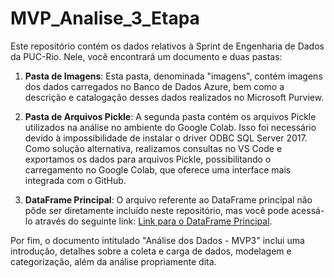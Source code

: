 # MVP_Analise_3_Etapa

Este repositório contém os dados relativos à Sprint de Engenharia de Dados da PUC-Rio. Nele, você encontrará um documento e duas pastas:

1. **Pasta de Imagens**: Esta pasta, denominada "imagens", contém imagens dos dados carregados no Banco de Dados Azure, bem como a descrição e catalogação desses dados realizados no Microsoft Purview.

2. **Pasta de Arquivos Pickle**: A segunda pasta contém os arquivos Pickle utilizados na análise no ambiente do Google Colab. Isso foi necessário devido à impossibilidade de instalar o driver ODBC SQL Server 2017. Como solução alternativa, realizamos consultas no VS Code e exportamos os dados para arquivos Pickle, possibilitando o carregamento no Google Colab, que oferece uma interface mais integrada com o GitHub.

3. **DataFrame Principal**: O arquivo referente ao DataFrame principal não pôde ser diretamente incluído neste repositório, mas você pode acessá-lo através do seguinte link: [Link para o DataFrame Principal](https://drive.google.com/file/d/1y8Iysfr-nACc-MAyHDeA1Dr_1PdjyGGZ/view?usp=drive_link).

Por fim, o documento intitulado "Análise dos Dados - MVP3" inclui uma introdução, detalhes sobre a coleta e carga de dados, modelagem e categorização, além da análise propriamente dita.
